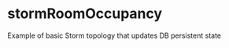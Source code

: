 stormRoomOccupancy
==================

Example of basic Storm topology that updates DB persistent state
